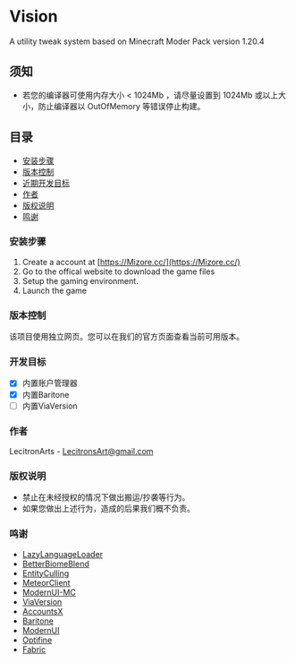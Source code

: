 # Vision

A utility tweak system based on Minecraft Moder Pack version 1.20.4

## 须知

 - 若您的编译器可使用内存大小 < 1024Mb ，请尽量设置到 1024Mb 或以上大小，防止编译器以 OutOfMemory 等错误停止构建。

## 目录

- [安装步骤](#安装步骤)
- [版本控制](#版本控制)
- [近期开发目标](#开发目标)
- [作者](#作者)
- [版权说明](#版权说明)
- [鸣谢](#鸣谢)

### **安装步骤**

1. Create a account at [https://Mizore.cc/](https://Mizore.cc/)
2. Go to the offical website to download the game files
3. Setup the gaming environment.
4. Launch the game

### 版本控制

该项目使用独立网页。您可以在我们的官方页面查看当前可用版本。

### 开发目标

- [x] 内置账户管理器
- [x] 内置Baritone
- [ ] 内置ViaVersion

### 作者

LecitronArts - LecitronsArt@gmail.com

### 版权说明

- 禁止在未经授权的情况下做出搬运/抄袭等行为。
- 如果您做出上述行为，造成的后果我们概不负责。

### 鸣谢

- [LazyLanguageLoader](https://github.com/ChachyDev/lazy-language-loader)
- [BetterBiomeBlend](https://github.com/UntitledModGroup/better-biome-blend-reblend)
- [EntityCulling](https://github.com/tr7zw/EntityCulling)
- [MeteorClient](https://meteorclient.com)
- [ModernUI-MC](https://github.com/BloCamLimb/ModernUI-MC)
- [ViaVersion](https://github.com/ViaVersion)
- [AccountsX](https://github.com/burningtnt/AccountsX)
- [Baritone](https://github.com/cabaletta/baritone)
- [ModernUI](https://github.com/BloCamLimb/ModernUI)
- [Optifine](https://optifine.net/)
- [Fabric](https://fabricmc.net/)










